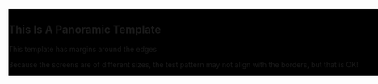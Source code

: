 

<div class="studio">
    <div class="screen panoramic", style="background-image: url('assets/img/test_patterns/margins/panoramic.png')">
      <div style="background-color: black; width: 1200px; display: inline-block; margin: 350px auto">
      <h2>This Is A Panoramic Template</h2>
      <p> This template has margins around the edges</p>
      <p>Because the screens are of different sizes, the test pattern may not align with the borders, but that is OK!</p>
      </div>
    </div>
</div>


